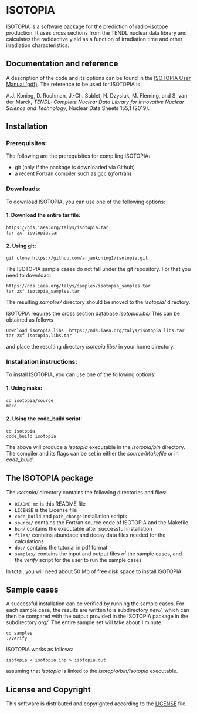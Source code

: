 
# ISOTOPIA
ISOTOPIA is a software package for the prediction of radio-isotope production. It uses cross sections from the TENDL nuclear data library and calculates the radioactive yield as a function of irradiation time and other irradiation characteristics.

## Documentation and reference
A description of the code and its options can be found in the [ISOTOPIA User Manual (pdf)](https://github.com/arjankoning1/isotopia/blob/main/doc/isotopia.pdf).
The reference to be used for ISOTOPIA is

A.J. Koning, D. Rochman, J.-Ch. Sublet, N. Dzysiuk, M. Fleming, and S. van der Marck, *TENDL: Complete Nuclear Data Library for innovative Nuclear Science and Technology*, Nuclear Data Sheets 155,1 (2019).

## Installation

### Prerequisites:

The following are the prerequisites for compiling ISOTOPIA:
  - git (only if the package is downloaded via Github)
  - a recent Fortran compiler such as gcc (gfortran)

### Downloads:

To download ISOTOPIA, you can use one of the following options:
#### 1. Download the entire tar file:
```
https://nds.iaea.org/talys/isotopia.tar
tar zxf isotopia.tar
```

#### 2. Using git:
```
git clone https://github.com/arjankoning1/isotopia.git
```
The ISOTOPIA sample cases do not fall under the git repository. For that you need to download:
```
https://nds.iaea.org/talys/samples/isotopia_samples.tar
tar zxf isotopia_samples.tar
```
The resulting *samples/* directory should be moved to the *isotopia/* directory.

ISOTOPIA requires the cross section database *isotopia.libs/*
This can be obtained as follows
```
Download isotopia.libs  https://nds.iaea.org/talys/isotopia.libs.tar
tar zxf isotopia.libs.tar
```
and place the resulting directory *isotopia.libs/* in your home directory.

### Installation instructions:

To install ISOTOPIA, you can use one of the following options:
#### 1. Using make:
```
cd isotopia/source
make
```
#### 2. Using the code_build script:
```
cd isotopia
code_build isotopia
```

The above will produce a *isotopia* executable in the *isotopia/bin* directory.
The compiler and its flags can be set in either the *source/Makefile* or in *code_build*.

## The ISOTOPIA package

The *isotopia/* directory contains the following directories and files:

+ `README.md` is this README file
+ `LICENSE` is the License file
+ `code_build` and `path_change` installation scripts
+ `source/` contains the Fortran source code of ISOTOPIA and the Makefile
+ `bin/` contains the executable after successful installation
+ `files/` contains abundace and decay data files needed for the calculations
+ `doc/` contains the tutorial in pdf format
+ `samples/` contains the input and output files of the sample cases, and the *verify* script for the user to run the sample cases

In total, you will need about 50 Mb of free disk space to install ISOTOPIA.

## Sample cases

A successful installation can be verified by running the sample cases. For each sample case, the results are written to a subdirectory *new/*, which can then be compared with the output provided in the ISOTOPIA package in the subdirectory *org/*. The entire sample set will take about 1 minute.
```
cd samples
./verify
```

ISOTOPIA works as follows:
```
isotopia < isotopia.inp > isotopia.out
```
assuming that *isotopia* is linked to the *isotopia/bin/isotopia* executable.

## License and Copyright
This software is distributed and copyrighted according to the [LICENSE](LICENSE) file.
